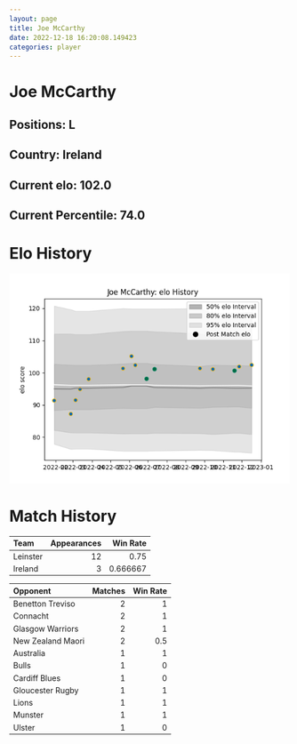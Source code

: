 ```yaml
---  
layout: page  
title: Joe McCarthy  
date: 2022-12-18 16:20:08.149423  
categories: player  
---
```

# Joe McCarthy

## Positions: L

## Country: Ireland

## Current elo: 102.0

## Current Percentile: 74.0

# Elo History


![elo history](history_JoeMcCarthy.png)
# Match History


| Team     |   Appearances |   Win Rate |
|:---------|--------------:|-----------:|
| Leinster |            12 |   0.75     |
| Ireland  |             3 |   0.666667 |

| Opponent          |   Matches |   Win Rate |
|:------------------|----------:|-----------:|
| Benetton Treviso  |         2 |        1   |
| Connacht          |         2 |        1   |
| Glasgow Warriors  |         2 |        1   |
| New Zealand Maori |         2 |        0.5 |
| Australia         |         1 |        1   |
| Bulls             |         1 |        0   |
| Cardiff Blues     |         1 |        0   |
| Gloucester Rugby  |         1 |        1   |
| Lions             |         1 |        1   |
| Munster           |         1 |        1   |
| Ulster            |         1 |        0   |